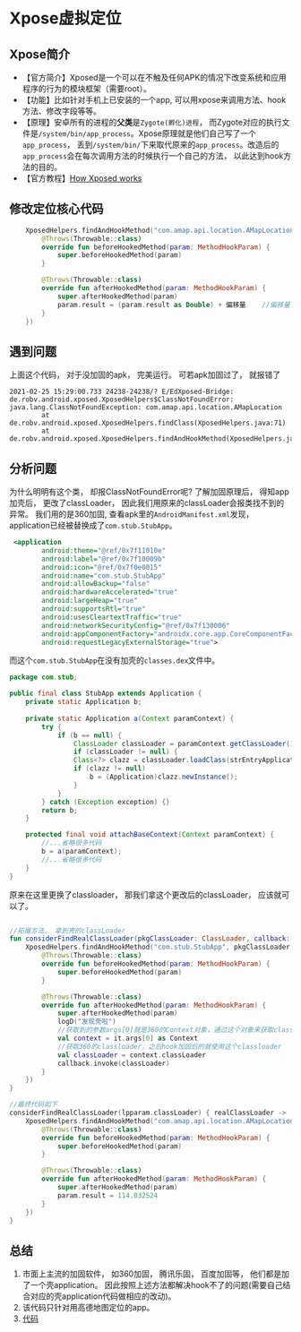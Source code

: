 # Xpose虚拟定位

## Xpose简介
* 【官方简介】Xposed是一个可以在不触及任何APK的情况下改变系统和应用程序的行为的模块框架（需要root）。
* 【功能】比如针对手机上已安装的一个app, 可以用xpose来调用方法、hook方法、修改字段等等。
* 【原理】安卓所有的进程的**父类**是`Zygote(孵化)进程`， 而Zygote对应的执行文件是`/system/bin/app_process`。Xpose原理就是他们自己写了一个`app_process`， 丢到`/system/bin/`下来取代原来的`app_process`。改造后的`app_process`会在每次调用方法的时候执行一个自己的方法， 以此达到hook方法的目的。
* 【官方教程】[How Xposed works](https://github.com/rovo89/XposedBridge/wiki/Development-tutorial)

## 修改定位核心代码

```kotlin
    XposedHelpers.findAndHookMethod("com.amap.api.location.AMapLocation", realClassLoader, "getLongitude", object : XC_MethodHook() {
        @Throws(Throwable::class)
        override fun beforeHookedMethod(param: MethodHookParam) {
            super.beforeHookedMethod(param)
        }

        @Throws(Throwable::class)
        override fun afterHookedMethod(param: MethodHookParam) {
            super.afterHookedMethod(param)
            param.result = (param.result as Double) + 偏移量    //偏移量 = 目标经度 - 实际经度， 只需要计算一次就可以
        }
    })
```

## 遇到问题
上面这个代码， 对于没加固的apk， 完美运行。 可若apk加固过了， 就报错了

```
2021-02-25 15:29:00.733 24238-24238/? E/EdXposed-Bridge: de.robv.android.xposed.XposedHelpers$ClassNotFoundError: java.lang.ClassNotFoundException: com.amap.api.location.AMapLocation
        at de.robv.android.xposed.XposedHelpers.findClass(XposedHelpers.java:71)
        at de.robv.android.xposed.XposedHelpers.findAndHookMethod(XposedHelpers.java:260)
```

## 分析问题

为什么明明有这个类， 却报ClassNotFoundError呢? 了解加固原理后， 得知app加壳后， 更改了classLoader， 因此我们用原来的classLoader会报类找不到的异常。
我们用的是360加固, 查看apk里的`AndroidManifest.xml`发现， application已经被替换成了`com.stub.StubApp`。

```xml
 <application
        android:theme="@ref/0x7f11010e"
        android:label="@ref/0x7f10009b"
        android:icon="@ref/0x7f0e0015"
        android:name="com.stub.StubApp"
        android:allowBackup="false"
        android:hardwareAccelerated="true"
        android:largeHeap="true"
        android:supportsRtl="true"
        android:usesCleartextTraffic="true"
        android:networkSecurityConfig="@ref/0x7f130006"
        android:appComponentFactory="androidx.core.app.CoreComponentFactory"
        android:requestLegacyExternalStorage="true">

```

而这个`com.stub.StubApp`在没有加壳的`classes.dex`文件中。

```java
package com.stub;

public final class StubApp extends Application {
    private static Application b;
      
    private static Application a(Context paramContext) {
        try {
            if (b == null) {
                ClassLoader classLoader = paramContext.getClassLoader();
                if (classLoader != null) {
                Class<?> clazz = classLoader.loadClass(strEntryApplication);
                if (clazz != null)
                    b = (Application)clazz.newInstance(); 
                } 
            } 
        } catch (Exception exception) {}
        return b;
    }

    protected final void attachBaseContext(Context paramContext) {
        //...省略很多代码
        b = a(paramContext);    
        //...省略很多代码
    }
}

```

原来在这里更换了classloader， 那我们拿这个更改后的classLoader， 应该就可以了。

```kotlin

//拓展方法， 拿到壳的classLoader
fun considerFindRealClassLoader(pkgClassLoader: ClassLoader, callback: (realClsLoader: ClassLoader) -> Unit) {
    XposedHelpers.findAndHookMethod("com.stub.StubApp", pkgClassLoader, "attachBaseContext", Context::class.java, object : XC_MethodHook() {
        @Throws(Throwable::class)
        override fun beforeHookedMethod(param: MethodHookParam) {
            super.beforeHookedMethod(param)
        }

        @Throws(Throwable::class)
        override fun afterHookedMethod(param: MethodHookParam) {
            super.afterHookedMethod(param)
            logD("发现壳啦")
            //获取到的参数args[0]就是360的Context对象，通过这个对象来获取classloader
            val context = it.args[0] as Context
            //获取360的classloader，之后hook加固后的就使用这个classloader
            val classLoader = context.classLoader
            callback.invoke(classLoader)
        }
    })
}

//最终代码如下
considerFindRealClassLoader(lpparam.classLoader) { realClassLoader ->
    XposedHelpers.findAndHookMethod("com.amap.api.location.AMapLocation", realClassLoader, "getLongitude", object : XC_MethodHook() {
        @Throws(Throwable::class)
        override fun beforeHookedMethod(param: MethodHookParam) {
            super.beforeHookedMethod(param)
        }

        @Throws(Throwable::class)
        override fun afterHookedMethod(param: MethodHookParam) {
            super.afterHookedMethod(param)
            param.result = 114.032524
        }
    })
}

```

## 总结
1. 市面上主流的加固软件， 如360加固， 腾讯乐固， 百度加固等， 他们都是加了一个壳application。 因此按照上述方法都解决hook不了的问题(需要自己结合对应的壳application代码做相应的改动)。
2. 该代码只针对用高德地图定位的app。
3. [代码](./app/src/main/java/com/dsw/xposeddemo/hook/ChangeGisHook.kt)